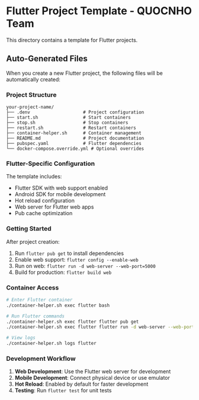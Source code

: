 # Flutter Project Template - QUOCNHO Team

This directory contains a template for Flutter projects.

## Auto-Generated Files

When you create a new Flutter project, the following files will be automatically created:

### Project Structure
```
your-project-name/
├── .denv                    # Project configuration
├── start.sh                 # Start containers
├── stop.sh                  # Stop containers
├── restart.sh               # Restart containers
├── container-helper.sh      # Container management
├── README.md                # Project documentation
├── pubspec.yaml             # Flutter dependencies
└── docker-compose.override.yml # Optional overrides
```

### Flutter-Specific Configuration

The template includes:
- Flutter SDK with web support enabled
- Android SDK for mobile development
- Hot reload configuration
- Web server for Flutter web apps
- Pub cache optimization

### Getting Started

After project creation:
1. Run `flutter pub get` to install dependencies
2. Enable web support: `flutter config --enable-web`
3. Run on web: `flutter run -d web-server --web-port=5000`
4. Build for production: `flutter build web`

### Container Access

```bash
# Enter Flutter container
./container-helper.sh exec flutter bash

# Run Flutter commands
./container-helper.sh exec flutter flutter pub get
./container-helper.sh exec flutter flutter run -d web-server --web-port=5000

# View logs
./container-helper.sh logs flutter
```

### Development Workflow

1. **Web Development**: Use the Flutter web server for development
2. **Mobile Development**: Connect physical device or use emulator
3. **Hot Reload**: Enabled by default for faster development
4. **Testing**: Run `flutter test` for unit tests
